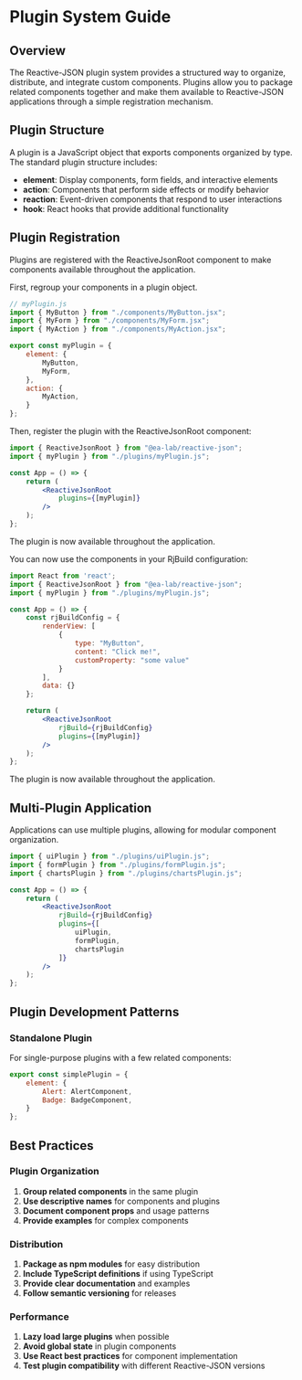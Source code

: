 # Plugin System Guide

## Overview

The Reactive-JSON plugin system provides a structured way to organize, distribute, and integrate custom components. Plugins allow you to package related components together and make them available to Reactive-JSON applications through a simple registration mechanism.

## Plugin Structure

A plugin is a JavaScript object that exports components organized by type. The standard plugin structure includes:

- **element**: Display components, form fields, and interactive elements
- **action**: Components that perform side effects or modify behavior
- **reaction**: Event-driven components that respond to user interactions
- **hook**: React hooks that provide additional functionality

## Plugin Registration

Plugins are registered with the ReactiveJsonRoot component to make components available throughout the application.

First, regroup your components in a plugin object.

```jsx
// myPlugin.js
import { MyButton } from "./components/MyButton.jsx";
import { MyForm } from "./components/MyForm.jsx";
import { MyAction } from "./components/MyAction.jsx";

export const myPlugin = {
    element: {
        MyButton,
        MyForm,
    },
    action: {
        MyAction,
    }
};
```

Then, register the plugin with the ReactiveJsonRoot component:

```jsx
import { ReactiveJsonRoot } from "@ea-lab/reactive-json";
import { myPlugin } from "./plugins/myPlugin.js";

const App = () => {
    return (
        <ReactiveJsonRoot
            plugins={[myPlugin]}
        />
    );
};
```

The plugin is now available throughout the application.

You can now use the components in your RjBuild configuration:

```jsx
import React from 'react';
import { ReactiveJsonRoot } from "@ea-lab/reactive-json";
import { myPlugin } from "./plugins/myPlugin.js";

const App = () => {
    const rjBuildConfig = {
        renderView: [
            {
                type: "MyButton",
                content: "Click me!",
                customProperty: "some value"
            }
        ],
        data: {}
    };

    return (
        <ReactiveJsonRoot
            rjBuild={rjBuildConfig}
            plugins={[myPlugin]}
        />
    );
};
```

The plugin is now available throughout the application.

## Multi-Plugin Application

Applications can use multiple plugins, allowing for modular component organization.

```jsx
import { uiPlugin } from "./plugins/uiPlugin.js";
import { formPlugin } from "./plugins/formPlugin.js";
import { chartsPlugin } from "./plugins/chartsPlugin.js";

const App = () => {
    return (
        <ReactiveJsonRoot
            rjBuild={rjBuildConfig}
            plugins={[
                uiPlugin,
                formPlugin,
                chartsPlugin
            ]}
        />
    );
};
```

## Plugin Development Patterns

### Standalone Plugin

For single-purpose plugins with a few related components:

```javascript
export const simplePlugin = {
    element: {
        Alert: AlertComponent,
        Badge: BadgeComponent,
    }
};
```

## Best Practices

### Plugin Organization
1. **Group related components** in the same plugin
2. **Use descriptive names** for components and plugins
3. **Document component props** and usage patterns
4. **Provide examples** for complex components

### Distribution
1. **Package as npm modules** for easy distribution
2. **Include TypeScript definitions** if using TypeScript
3. **Provide clear documentation** and examples
4. **Follow semantic versioning** for releases

### Performance
1. **Lazy load large plugins** when possible
2. **Avoid global state** in plugin components
3. **Use React best practices** for component implementation
4. **Test plugin compatibility** with different Reactive-JSON versions 